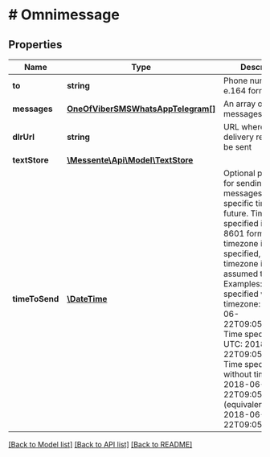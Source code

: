 # # Omnimessage

## Properties

Name | Type | Description | Notes
------------ | ------------- | ------------- | -------------
**to** | **string** | Phone number in e.164 format | 
**messages** | [**OneOfViberSMSWhatsAppTelegram[]**](OneOfViberSMSWhatsAppTelegram.md) | An array of messages | 
**dlrUrl** | **string** | URL where the delivery report will be sent | [optional] 
**textStore** | [**\Messente\Api\Model\TextStore**](TextStore.md) |  | [optional] 
**timeToSend** | [**\DateTime**](\DateTime.md) | Optional parameter for sending messages at some specific time in the future.   Time must be specified in the ISO-8601 format.   If no timezone is specified, then the timezone is assumed to be UTC    Examples:    * Time specified with timezone: 2018-06-22T09:05:07+00:00 Time specified in UTC: 2018-06-22T09:05:07Z   * Time specified without timezone: 2018-06-22T09:05 (equivalent to 2018-06-22T09:05+00:00) | [optional] 

[[Back to Model list]](../../README.md#documentation-for-models) [[Back to API list]](../../README.md#documentation-for-api-endpoints) [[Back to README]](../../README.md)


